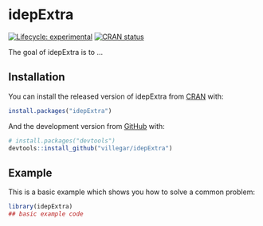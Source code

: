 
<!-- README.md is generated from README.Rmd. Please edit that file -->

# idepExtra

<!-- badges: start -->

[![Lifecycle:
experimental](https://img.shields.io/badge/lifecycle-experimental-orange.svg)](https://lifecycle.r-lib.org/articles/stages.html#experimental)
[![CRAN
status](https://www.r-pkg.org/badges/version/idepExtra)](https://CRAN.R-project.org/package=idepExtra)
<!-- badges: end -->

The goal of idepExtra is to …

## Installation

You can install the released version of idepExtra from
[CRAN](https://CRAN.R-project.org) with:

``` r
install.packages("idepExtra")
```

And the development version from [GitHub](https://github.com/) with:

``` r
# install.packages("devtools")
devtools::install_github("villegar/idepExtra")
```

## Example

This is a basic example which shows you how to solve a common problem:

``` r
library(idepExtra)
## basic example code
```

